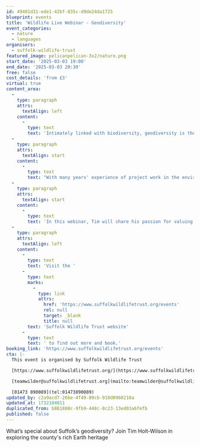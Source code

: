 ```yaml
---
id: 49401d31-ede1-42bf-835c-d9de24da1725
blueprint: events
title: 'Wildlife Live Webinar - Geodiversity'
event_categories:
  - nature
  - languages
organisers:
  - suffolk-wildlife-trust
featured_image: pelicanpelican-3x2/nature.png
start_date: '2025-03-03 19:00'
end_date: '2025-03-03 20:30'
free: false
cost_details: 'from £3'
virtual: true
content_area:
  -
    type: paragraph
    attrs:
      textAlign: left
    content:
      -
        type: text
        text: 'Intimately linked with biodiversity, geodiversity is the non-biological aspect of nature, the physical framework for all life. Often overlooked in nature conservation, it underpins and determines today’s landscape and habitat and provides crucial evidence for our understanding of the evolution of the planet and its wildlife.'
  -
    type: paragraph
    attrs:
      textAlign: start
    content:
      -
        type: text
        text: "With many years' experience of project work in the environment and heritage sector in East Anglia, Tim is a founder member of the GeoSuffolk group and geosites co-ordinator for the Norfolk Geodiversity Partnership. He has published books, papers and reports on geological subjects, and has originated two Earth heritage trails. He is a tutor for the Biodiversity & Environmental Education Society; former honorary president of the Geological Society of Norfolk and of the Norfolk & Norwich Naturalists’ Society; winner of the David Wood National Landscape Award, 2021."
  -
    type: paragraph
    attrs:
      textAlign: start
    content:
      -
        type: text
        text: 'In this webinar, Tim will share his passion for valuing and conserving our Earth heritage and communicating the wealth of evidence for past habitats and wildlife which make Suffolk distinctive. "As we fall into a deepening environmental crisis, it is becoming very clear that the physical Earth and its processes are too important to be overlooked and misunderstood", he says. “Suffolk''s geological story has much to tell”.'
  -
    type: paragraph
    attrs:
      textAlign: left
    content:
      -
        type: text
        text: 'Visit the '
      -
        type: text
        marks:
          -
            type: link
            attrs:
              href: 'https://www.suffolkwildlifetrust.org/events'
              rel: null
              target: _blank
              title: null
        text: 'Suffolk Wildlife Trust website'
      -
        type: text
        text: ' to find out more and book.'
booking_link: 'https://www.suffolkwildlifetrust.org/events'
cta: |-
  This event is organised by Suffolk Wildlife Trust

  [https://www.suffolkwildlifetrust.org/](https://www.suffolkwildlifetrust.org/)

  [teamwilder@suffolkwildlifetrust.org](mailto:teamwilder@suffolkwildlifetrust.org)

  [01473 890089](tel:01473890089)
updated_by: c2a9acd7-26be-4f49-89cb-918d0960210a
updated_at: 1732104011
duplicated_from: b881888c-9fb9-448c-8c23-13ed03a6fefb
published: false
---
```

What’s special about Suffolk’s geodiversity? Join Tim Holt-Wilson in exploring the county's rich Earth heritage